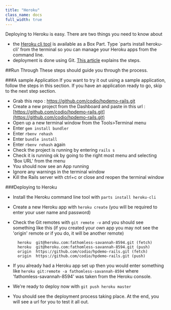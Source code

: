 ```yaml
---
title: "Heroku"
class_name: docs
full_width: true
---
```


Deploying to Heroku is easy. There are two things you need to know about

- the [Heroku cli tool](https://devcenter.heroku.com/articles/heroku-command) is available as a Box Part. Type `parts install heroku-cli' from the terminal so you can manage your Heroku apps from the command line.
- deployment is done using Git. [This article](https://devcenter.heroku.com/articles/git) explains the steps.

##Run Through
These steps should guide you through the process.

###A sample Application
If you want to try it out using a sample application, follow the steps in this section. If you have an application ready to go, skip to the next step section.

- Grab this repo : https://github.com/codio/hpdemo-rails.git
- Create a new project from the Dashboard and paste in this url : [https://github.com/codio/hpdemo-rails.git](https://github.com/codio/hpdemo-rails.git)
- Open up a new terminal window from the Tools>Terminal menu
- Enter `gem install bundler`
- Enter `rbenv rehash`
- Enter `bundle install`
- Enter `rbenv rehash` again
- Check the project is running by entering `rails s`
- Check it is running ok by going to the right most menu and selecting 'Box URL' from the menu
- You should now see an App running
- Ignore any warnings in the terminal window
- Kill the Rails server with ctrl+c or close and reopen the terminal window

###Deploying to Heroku

- Install the Heroku command line tool with `parts install heroku-cli`
- Create a new Heroku app with `heroku create` (you will be required to enter your user name and password)
- Check the Git remotes with `git remote -v` and you should see something like this (if you created your own app you may not see the 'origin' remote or if you do, it will be another remote)

		heroku  git@heroku.com:fathomless-savannah-8594.git (fetch)
		heroku  git@heroku.com:fathomless-savannah-8594.git (push)
		origin  https://github.com/codio/hpdemo-rails.git (fetch)
		origin  https://github.com/codio/hpdemo-rails.git (push)

- If you already had a Heroku app set up then you would enter something like `heroku git:remote -a fathomless-savannah-8594` where 'fathomless-savannah-8594' was taken from the Heroku console.

- We're ready to deploy now with `git push heroku master`
- You should see the deployment process taking place. At the end, you will see a url for you to test it all out.


